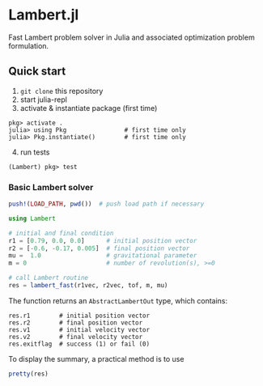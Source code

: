 # Lambert.jl
Fast Lambert problem solver in Julia and associated optimization problem formulation. 

## Quick start

1. `git clone` this repository
2. start julia-repl
3. activate & instantiate package (first time)

```julia-repl
pkg> activate .
julia> using Pkg                # first time only
julia> Pkg.instantiate()        # first time only
```

4. run tests

```julia-repl
(Lambert) pkg> test
```

### Basic Lambert solver

```julia
push!(LOAD_PATH, pwd())  # push load path if necessary

using Lambert

# initial and final condition
r1 = [0.79, 0.0, 0.0]      # initial position vector
r2 = [-0.6, -0.17, 0.005]  # final position vector
mu =  1.0                  # gravitational parameter
m = 0                      # number of revolution(s), >=0

# call Lambert routine
res = lambert_fast(r1vec, r2vec, tof, m, mu)
```

The function returns an `AbstractLambertOut` type, which contains: 

```
res.r1        # initial position vector
res.r2        # final position vector
res.v1        # initial velocity vector
res.v2        # final velocity vector
res.exitflag  # success (1) or fail (0)
```

To display the summary, a practical method is to use

```julia
pretty(res)
```

